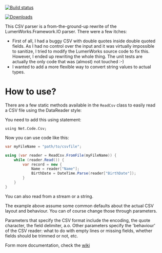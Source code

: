 [![Build status](https://ci.appveyor.com/api/projects/status/7ne2rqat9o6g136s?svg=true)](https://ci.appveyor.com/project/jhgbrt/netcsv)

[![Downloads](https://img.shields.io/nuget/dt/Net.Code.Csv.svg)](https://www.nuget.org/packages/Net.Code.Csv)

This CSV parser is a from-the-ground-up rewrite of the 
LumenWorks.Framework.IO parser. There were a few itches:

- First of all, I had a buggy CSV with double quotes inside
  double quoted fields. As I had no control over the input and
  it was virtually impossible to sanitize, I tried to modify the
  LumenWorks source code to fix this. However, I ended up rewriting
  the whole thing. The unit tests are actually the only code that
  was (almost) not touched :-)
- I wanted to add a more flexible way to convert string values to
  actual types. 
    
How to use?
===========

There are a few static methods available in the `ReadCsv` class to
easily read a CSV file using the DataReader style:

You need to add this using statement:

    using Net.Code.Csv;

Now you can use code like this:

```csharp
var myFileName = "path/to/csvfile";

using (var reader = ReadCsv.FromFile(myFileName)) {
    while (reader.Read()) {
        var record = new { 
            Name = reader["Name"];
            BirthDate = DateTime.Parse(reader["BirthDate"]);
        }
    }
}
```

You can also read from a stream or a string.

The example above assume some common defaults about the actual CSV layout
and behaviour. You can of course change those through parameters.

Parameters that specify the CSV format include the encoding, the quote character, the field delimiter, a.o.
Other parameters specify the 'behaviour' of the CSV reader: what to do with empty lines or missing fields, 
whether fields should be trimmed or not, etc.

Form more documentation, check the [wiki](https://github.com/jhgbrt/netcsv/wiki)
